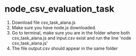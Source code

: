 # node_csv_evaluation_task


1. Download file csv_task_alana.js
2. Make sure you have node.js downloaded.
3. Go to terminal, make sure you are in the folder where both csv_task_alana.js and input.csv exist and run the line 'node csv_task_alana.js'
4. The file output.csv should appear in the same folder
